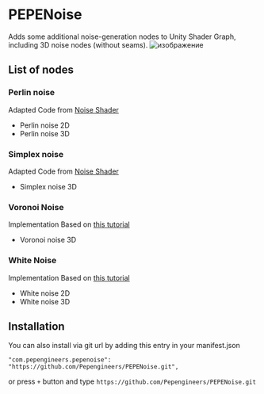 # PEPENoise
Adds some additional noise-generation nodes to Unity Shader Graph, including 3D noise nodes (without seams).
![изображение](https://github.com/user-attachments/assets/ca489e4d-c120-4b51-8ac2-80f5e8743410)


## List of nodes

### Perlin noise

Adapted Code from [Noise Shader](https://github.com/keijiro/NoiseShader)

* Perlin noise 2D
* Perlin noise 3D

### Simplex noise

Adapted Code from [Noise Shader](https://github.com/keijiro/NoiseShader)

* Simplex noise 3D

### Voronoi Noise 

Implementation Based on [this tutorial](https://cyangamedev.wordpress.com/2019/07/16/voronoi/)

* Voronoi noise 3D

### White Noise

Implementation Based on [this tutorial](https://www.ronja-tutorials.com/2018/09/02/white-noise.html)

* White noise 2D
* White noise 3D

## Installation

You can also install via git url by adding this entry in your manifest.json

```
"com.pepengineers.pepenoise": "https://github.com/Pepengineers/PEPENoise.git",
```

or press `+` button and type `https://github.com/Pepengineers/PEPENoise.git`
